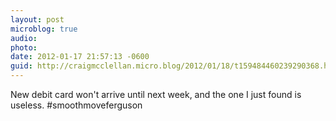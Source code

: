```yaml
---
layout: post
microblog: true
audio: 
photo: 
date: 2012-01-17 21:57:13 -0600
guid: http://craigmcclellan.micro.blog/2012/01/18/t159484460239290368.html
---
```

New debit card won't arrive until next week, and the one I just found is useless. #smoothmoveferguson
